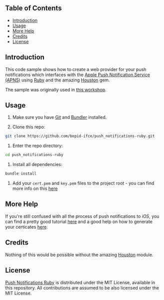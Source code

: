 <!--<p align="center">
  <a href="">
    <img alt="Logo" src="logo.png" width="700px">
  </a>
</p>

<p align="center">
   Simple example on how to deliver iOS Push Notifications with Ruby.
</p>-->

## Table of Contents

- [Introduction](#introduction)
- [Usage](#usage)
- [More Help](#more-help)
- [Credits](#credits)
- [License](#license)

## Introduction

This code sample shows how to create a web provider for your push notifications
which interfaces with the [Apple Push Notification Service (APNS)](https://developer.apple.com/library/ios/documentation/NetworkingInternet/Conceptual/RemoteNotificationsPG/Chapters/ApplePushService.html)
using [Ruby](https://www.ruby-lang.org/en/) and the amazing
[Houston](https://github.com/nomad/houston) gem.

The sample was originally used in [this workshop](https://speakerdeck.com/ythecombinator/the-art-of-notifications).

## Usage

1. Make sure you have [Git](https://git-scm.com/) and
[Bundler](https://github.com/bundler/bundler) installed.

1. Clone this repo:
```sh
git clone https://github.com/bepid-ifce/push_notifications-ruby.git
```

1. Enter the repo directory:
```sh
cd push_notifications-ruby
```

1. Install all dependencies:
```sh
bundle install
```

1. Add your `cert.pem` and `key.pem` files to the project root - you can find
more info on this [here](#more-help)

## More Help

If you're still confused with all the process of push notifications to *iOS*,
you can find a pretty good tutorial
[here](http://www.appcoda.com/push-notification-ios/) and a good help on how to
generate your certicates
[here](https://github.com/argon/node-apn/wiki/Preparing-Certificates).

## Credits

Nothing of this would be possible without the amazing
[Houston](https://github.com/nomad/houston) module.

## License

[Push Notifications Ruby](https://github.com/bepid-ifce/push_notifications-ruby)
is distributed under the MIT License, available in this repository. All
contributions are assumed to be also licensed under the MIT License.
